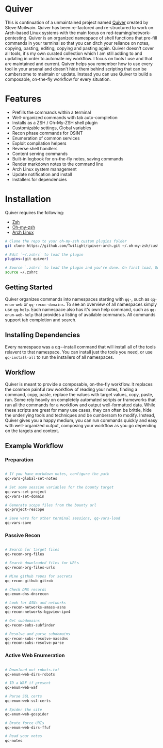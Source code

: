 # Quiver

This is continuation of a unmaintained project named [Quiver](https://github.com/stevemcilwain/quiver) created by Steve Mcilwain. Quiver has been re-factored and re-structured to work on Arch-based Linux systems with the main focus on red-teaming/network-pentesting. Quiver is an organized namespace of shell functions that pre-fill commands in your terminal so that you can ditch your reliance on notes, copying, pasting, editing, copying and pasting again. Quiver doesn't cover all tools, it's my own curated collection which I am still adding to and updating in order to automate my workflow. I focus on tools I use and that are maintained and current. Quiver helps you remember how to use every tool in your arsenal and doesn't hide them behind scripting that can be cumbersome to maintain or update. Instead you can use Quiver to build a composable, on-the-fly workflow for every situation. 

# Features
* Prefills the commands within a terminal
* Well-organized commands with tab auto-completion
* Installs as a ZSH / Oh-My-ZSH shell plugin
* Customizable settings, Global variables
* Recon phase commands for OSINT
* Enumeration of common services
* Exploit compilation helpers
* Reverse shell handlers
* Content serving commands
* Built-in logbook for on-the-fly notes, saving commands
* Render markdown notes to the command line
* Arch Linux system management
* Update notification and install
* Installers for dependencies

# Installation
Quiver requires the following:

* [Zsh](https://github.com/zsh-users/zsh)
* [Oh-my-zsh](https://ohmyz.sh/)
* [Arch Linux](https://archlinux.org/)


```bash
# Clone the repo to your oh-my-zsh custom plugins folder
git clone https://github.com/Twilight/quiver-arch.git ~/.oh-my-zsh/custom/plugins/quiver-arch

# Edit `~/.zshrc` to load the plugin
plugins=(git quiver)

# Source `.zshrc` to load the plugin and you're done. On first load, Quiver will install a few core packages
source ~/.zshrc

```

## Getting Started
Quiver organizes commands into namespaces starting with `qq-`, such as `qq-enum-web` or `qq-recon-domains`.
To see an overview of all namespaces simply use `qq-help`. Each namespace also has it's own help command, such as `qq-enum-web-help` that provides a listing of available commands. All commands support tab completion and search. 

## Installing Dependencies
Every namespace was a qq-<namespace>-install command that will install all of the tools relavent to that namespace. You can install just the tools you need, or use `qq-install-all` to run the installers of all namespaces.

## Workflow
Quiver is meant to provide a composable, on-the-fly workflow. It replaces the common painful raw workflow of reading your notes, finding a command, copy, paste, replace the values with target values, copy, paste, run. Some rely heavily on completely automated scripts or frameworks that run all the commands for a workflow and output well-formatted data. While these scripts are great for many use cases, they can often be brittle, hide the underlying tools and techniques and be cumbersom to modify. Instead, Quiver gives you a happy medium, you can run commands quickly and easy with well-organized output, composing your workflow as you go depending on the targets and context. 

## Example Workflow
### Preparation
```bash

# If you have markdown notes, configure the path 
qq-vars-global-set-notes

# Set some session variables for the bounty target 
qq-vars-set-project 
qq-vars-set-domain 

# Generate scope files from the bounty url
qq-project-rescope

# Save vars for other terminal sessions, qq-vars-load
qq-vars-save

```

### Passive Recon
```bash

# Search for target files
qq-recon-org-files

# Search downloaded files for URLs
qq-recon-org-files-urls

# Mine github repos for secrets
qq-recon-github-gitrob

# Check DNS records
qq-enum-dns-dnsrecon

# Look for ASNs and networks
qq-recon-networks-amass-asns
qq-recon-networks-bgpview-ipv4

# Get subdomains
qq-recon-subs-subfinder

# Resolve and parse subdomains
qq-recon-subs-resolve-massdns
qq-recon-subs-resolve-parse

```

### Active Web Enumeration
```bash

# Download out robots.txt
qq-enum-web-dirs-robots

# ID a WAF if present
qq-enum-web-waf

# Parse SSL certs
qq-enum-web-ssl-certs

# Spider the site
qq-enum-web-gospider

# Brute force URIs
qq-enum-web-dirs-ffuf

# Read your notes
qq-notes

```
